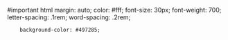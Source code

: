 #important
html
margin: auto;
        color: #fff;
        font-size: 30px;
        font-weight: 700;
        letter-spacing: .1rem;
        word-spacing: .2rem;


        background-color: #497285;